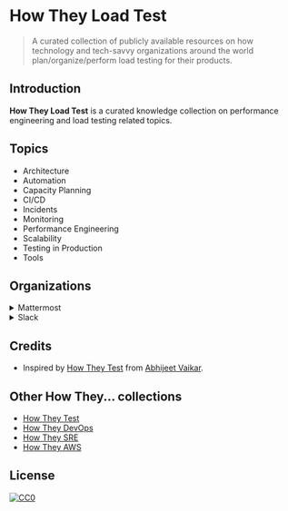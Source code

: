 # How They Load Test

> A curated collection of publicly available resources on how technology and tech-savvy organizations around the world plan/organize/perform load testing for their products.

## Introduction

__How They Load Test__ is a curated knowledge collection on performance engineering and load testing related topics.

## Topics

* Architecture
* Automation
* Capacity Planning
* CI/CD
* Incidents
* Monitoring
* Performance Engineering
* Scalability
* Testing in Production
* Tools

## Organizations

<details>
  <summary>Mattermost</summary>

* [Improving performance (and more) through load testing - 2020](https://mattermost.com/blog/improving-performance-through-load-testing/)
* [Mattermost recipe: Using Google Lighthouse and ChatOps for website auditing and performance tracking - 2020](https://mattermost.com/blog/mattermost-lighthouse-auditing/)
* [Performance at Scale with Mattermost - 2018](https://mattermost.com/blog/performance-scale-mattermost/)

</details>

<details>
  <summary>Slack</summary>

* [Load Testing with Koi Pond: How Slack models and tests with incredibly large groups of users - 2021](https://slack.engineering/load-testing-with-koi-pond/)
* [Preparing for Huge Waves of Traffic via Load Testing - 2019](https://slack.engineering/%ef%b8%8f-surfs-up-preparing-for-huge-waves-of-traffic-via-load-testing/)

</details>

## Credits

* Inspired by [How They Test](https://github.com/abhivaikar/howtheytest) from [Abhijeet Vaikar](https://github.com/abhivaikar).

## Other How They... collections

* [How They Test](https://github.com/abhivaikar/howtheytest)
* [How They DevOps](https://github.com/bregman-arie/howtheydevops)
* [How They SRE](https://github.com/upgundecha/howtheysre)
* [How They AWS](https://github.com/upgundecha/howtheyaws)

## License

[![CC0](https://mirrors.creativecommons.org/presskit/buttons/88x31/svg/cc-zero.svg)](https://creativecommons.org/publicdomain/zero/1.0/)
